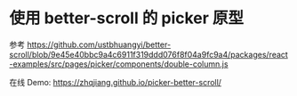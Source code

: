 # 使用 better-scroll 的 picker 原型

参考 https://github.com/ustbhuangyi/better-scroll/blob/9e45e40bbc9a4c6911f319ddd076f8f04a9fc9a4/packages/react-examples/src/pages/picker/components/double-column.js

在线 Demo: https://zhqjiang.github.io/picker-better-scroll/
